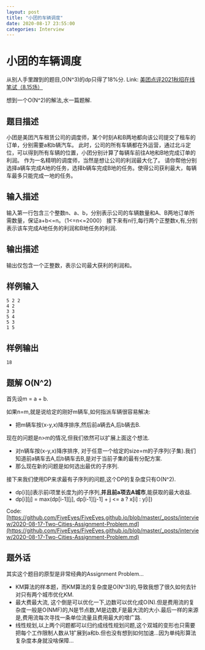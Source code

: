 ```yaml
---
layout: post
title: "小团的车辆调度"
date: 2020-08-17 23:55:00
categories: Interview
---
```


# 小团的车辆调度

从别人手里蹭到的题目,O(N^3)的dp只得了18%分.
Link: [美团点评2021秋招在线笔试（8.15场）](https://www.acwing.com/file_system/file/content/whole/index/content/1163818/)

想到一个O(N^2)的解法,水一篇题解.

## 题目描述

小团是美团汽车租赁公司的调度师，某个时刻A和B两地都向该公司提交了租车的订单，分别需要a和b辆汽车。
此时，公司的所有车辆都在外运营，通过北斗定位，可以得到所有车辆的位置，小团分别计算了每辆车前往A地和B地完成订单的利润。
作为一名精明的调度师，当然是想让公司的利润最大化了。
请你帮他分别选择a辆车完成A地的任务，选择b辆车完成B地的任务。使得公司获利最大，每辆车最多只能完成一地的任务。

## 输入描述
输入第一行包含三个整数n、a、b，分别表示公司的车辆数量和A、B两地订单所需数量，保证a+b<=n。（1<=n<=2000）
接下来有n行,每行两个正整数x,有,分别表示该车完成A地任务的利润和B地任务的利润.

## 输出描述
输出仅包含一个正整数，表示公司最大获利的利润和。

## 样例输入
```
5 2 2
4 2
3 3
5 4
5 3
1 5
```

## 样例输出
```
18
```

## 题解 O(N^2)

首先设m = a + b. 

如果n=m,就是说给定的刚好m辆车,如何指派车辆很容易解决:
  - 把m辆车按(x-y,x)降序排序,然后前a辆去A,后b辆去B.

现在的问题是n>m的情况,但我们依然可以扩展上面这个想法.
  - 对n辆车按(x-y,x)降序排序, 对于任意一个给定的size=m的子序列(子集).我们知道前a辆车去A,后b辆车去B,是对于当前子集的最有分配方案.
  - 那么现在新的问题是如何选出最优的子序列.

接下来我们使用DP来求最有子序列的问题,这个DP的复杂度只有O(N^2).
  - dp[i][j]表示前i项里长度为j的子序列,**并且前a项去A城市**,能获取的最大收益.
  - dp[i][j] = max(dp[i-1][j], dp[i-1][j-1] + j <= a ? x[i] : y[i])
  
Code: [https://github.com/FiveEyes/FiveEyes.github.io/blob/master/_posts/interview/2020-08-17-Two-Cities-Assignment-Problem.md](https://github.com/FiveEyes/FiveEyes.github.io/blob/master/_posts/interview/2020-08-17-Two-Cities-Assignment-Problem.md)

## 题外话

其实这个题目的原型是非常经典的Assignment Problem... 
  - KM算法的样本题，而KM算法的复杂度是O(N^3)的,导致我想了很久如何去针对只有两个城市优化KM.
  - 最大费最大流, 这个倒是可以优化一下,边数可以优化成O(N).但是费用流的复杂度一般是O(NMF)的,N是节点数,M是边数,F是最大流的大小.最后一样的来源是,费用流每次寻找一条单位流量且费用最大的增广路.
  - 线性规划,以上两个问题都可以归约成线性规划问题,这个双城的变形也只需要把每个工作限制人数从1扩展到a和b.但也没有想到如何加速...因为单纯形算法复杂度本身就没啥保障...


